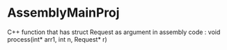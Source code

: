 # AssemblyMainProj
C++ function that has struct Request as argument in assembly code : void process(int* arr1, int n, Request* r)
